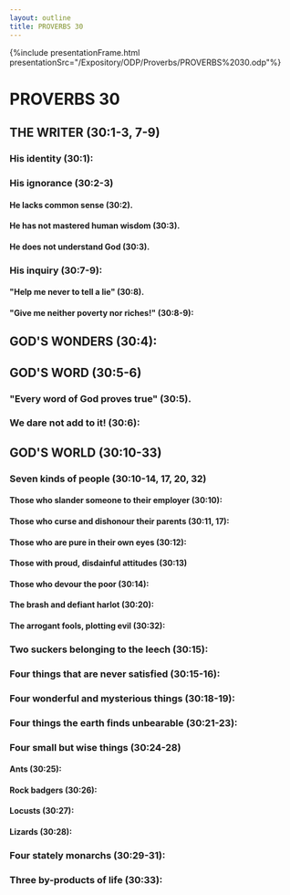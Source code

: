 ```yaml
---
layout: outline
title: PROVERBS 30
---
```

{%include presentationFrame.html presentationSrc="/Expository/ODP/Proverbs/PROVERBS%2030.odp"%}

# PROVERBS 30
##  THE WRITER (30:1-3, 7-9) 
###  His identity (30:1): 
###  His ignorance (30:2-3) 
####  He lacks common sense (30:2). 
####  He has not mastered human wisdom (30:3). 
####  He does not understand God (30:3). 
###  His inquiry (30:7-9): 
####  \"Help me never to tell a lie\" (30:8). 
####  \"Give me neither poverty nor riches!\" (30:8-9): 
##  GOD\'S WONDERS (30:4): 
##  GOD\'S WORD (30:5-6) 
###  \"Every word of God proves true\" (30:5). 
###  We dare not add to it! (30:6): 
##  GOD\'S WORLD (30:10-33) 
###  Seven kinds of people (30:10-14, 17, 20, 32) 
####  Those who slander someone to their employer (30:10): 
####  Those who curse and dishonour their parents (30:11, 17): 
####  Those who are pure in their own eyes (30:12): 
####  Those with proud, disdainful attitudes (30:13) 
####  Those who devour the poor (30:14): 
####  The brash and defiant harlot (30:20): 
####  The arrogant fools, plotting evil (30:32): 
###  Two suckers belonging to the leech (30:15): 
###  Four things that are never satisfied (30:15-16): 
###  Four wonderful and mysterious things (30:18-19): 
###  Four things the earth finds unbearable (30:21-23): 
###  Four small but wise things (30:24-28) 
####  Ants (30:25): 
####  Rock badgers (30:26): 
####  Locusts (30:27): 
####  Lizards (30:28): 
###  Four stately monarchs (30:29-31): 
###  Three by-products of life (30:33): 
